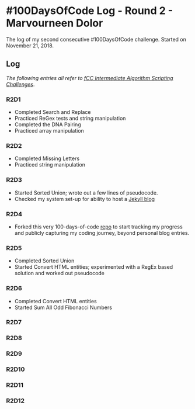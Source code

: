 # #100DaysOfCode Log - Round 2 - Marvourneen Dolor

The log of my second consecutive #100DaysOfCode challenge. Started on November 21, 2018.

## Log

_The following entries all refer to [fCC Intermediate Algorithm Scripting Challenges](https://learn.freecodecamp.org/javascript-algorithms-and-data-structures/intermediate-algorithm-scripting)_.

### R2D1
- Completed Search and Replace
- Practiced ReGex tests and string manipulation
- Completed the DNA Pairing
- Practiced array manipulation

### R2D2 
- Completed Missing Letters
- Practiced string manipulation

### R2D3
- Started Sorted Union; wrote out a few lines of pseudocode.
- Checked my system set-up for ability to host a [Jekyll blog](https://jekyllrb.com/docs/installation/#requirements)

### R2D4
- Forked this very 100-days-of-code [repo](https://github.com/kallaway/100-days-of-code) to start tracking my progress and publicly capturing my coding journey, beyond personal blog entries.

### R2D5
- Completed Sorted Union
- Started Convert HTML entities; experimented with a RegEx based solution and worked out pseudocode

### R2D6
- Completed Convert HTML entities
- Started Sum All Odd Fibonacci Numbers

### R2D7

### R2D8

### R2D9

### R2D10

### R2D11

### R2D12
